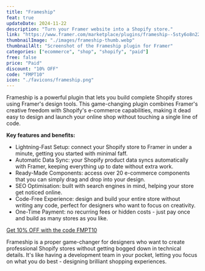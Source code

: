 ```yaml
---
title: "Frameship"
feat: true
updateDate: 2024-11-22
description: "Turn your Framer website into a Shopify store."
link: "https://www.framer.com/marketplace/plugins/frameship--5sty6o8n22smpbcb4oypsggk6/?via=julesvcode"
thumbnailImage: "./images/frameship-thumb.webp"
thumbnailAlt: "Screenshot of the Frameship plugin for Framer"
categories: ["ecommerce", "shop", "shopify", "paid"]
free: false
price: "Paid"
discount: "10% OFF"
code: "FMPT10"
icon: "./favicons/frameship.png"
---
```


Frameship is a powerful plugin that lets you build complete Shopify stores using Framer's design tools. This game-changing plugin combines Framer's creative freedom with Shopify's e-commerce capabilities, making it dead easy to design and launch your online shop without touching a single line of code.

<b>Key features and benefits:</b>

- Lightning-Fast Setup: connect your Shopify store to Framer in under a minute, getting you started with minimal faff.
- Automatic Data Sync: your Shopify product data syncs automatically with Framer, keeping everything up to date without extra work.
- Ready-Made Components: access over 20 e-commerce components that you can simply drag and drop into your design.
- SEO Optimisation: built with search engines in mind, helping your store get noticed online.
- Code-Free Experience: design and build your entire store without writing any code, perfect for designers who want to focus on creativity.
- One-Time Payment: no recurring fees or hidden costs - just pay once and build as many stores as you like.

[Get 10% OFF with the code FMPT10](https://frameship.io)

Frameship is a proper game-changer for designers who want to create professional Shopify stores without getting bogged down in technical details. It's like having a development team in your pocket, letting you focus on what you do best - designing brilliant shopping experiences.